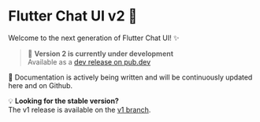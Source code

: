 # Flutter Chat UI v2 🚀

Welcome to the next generation of Flutter Chat UI! ✨

> 🔨 **Version 2 is currently under development**  
> Available as a [dev release on pub.dev](https://pub.dev/packages/flutter_chat_ui/versions/2.0.0-dev.1/changelog)

📝 Documentation is actively being written and will be continuously updated here and on Github.

💡 **Looking for the stable version?**  
The v1 release is available on the [v1 branch](https://github.com/flyerhq/flutter_chat_ui/tree/v1).
